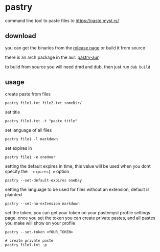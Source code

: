 # pastry

command line tool to paste files to https://paste.myst.rs/

## download

you can get the binaries from the [release page](https://github.com/CodeMyst/pastry/releases) or build it from source

there is an arch package in the aur: [pastry-aur](https://aur.archlinux.org/packages/pastry/)

to build from source you will need dmd and dub, then just run `dub build`

## usage

create paste from files
```
pastry file1.txt file2.txt someDir/
```

set title
```
pastry file1.txt -t "paste title"
```

set language of all files
```
pastry file1 -l markdown
```

set expires in
```
pastry file1 -e oneHour
```

setting the default expires in time, this value will be used when you dont specify the `--expires|-e` option
```
pastry --set-default-expires oneDay
```

setting the language to be used for files without an extension, default is plaintext
```
pastry --set-no-extension markdown
```

set the token, you can get your token on your pastemyst profile settings page. once you set the token you can create private pastes, and all pastes you make will show on your profile
```
pastry --set-token <YOUR_TOKEN>

# create private paste
pastry file1.txt -p
```
